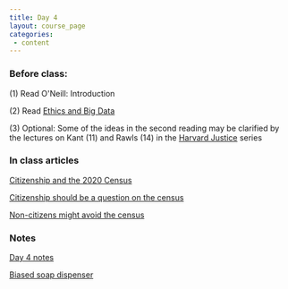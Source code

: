 ```yaml
---
title: Day 4
layout: course_page
categories:
 - content
---
```


### Before class:

(1) Read O'Neill: Introduction

(2) Read [Ethics and Big Data](https://www-sciencedirect-com.uri.idm.oclc.org/science/article/pii/S0160791X16301373)

(3) Optional: Some of the ideas in the second reading may be clarified by the lectures on Kant (11) and Rawls (14) in the [Harvard Justice](http://justiceharvard.org/justicecourse/) series

### In class articles

[Citizenship and the 2020 Census](https://www.vox.com/policy-and-politics/2018/3/28/17168048/census-citizenship-2020-immigrants-count-trump-lawsuit)

[Citizenship should be a question on the census](https://www.washingtonexaminer.com/opinion/only-in-the-us-is-it-controversial-for-the-census-to-ask-about-citizenship)

[Non-citizens might avoid the census](https://whyy.org/npr_story_post/many-noncitizens-plan-to-avoid-the-2020-census-test-run-indicates/)

### Notes

[Day 4 notes](../day4notes)

[Biased soap dispenser](https://gizmodo.com/why-cant-this-soap-dispenser-identify-dark-skin-1797931773)
